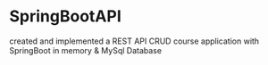 # SpringBootAPI
created and implemented a REST API CRUD course application with SpringBoot in memory & MySql Database

